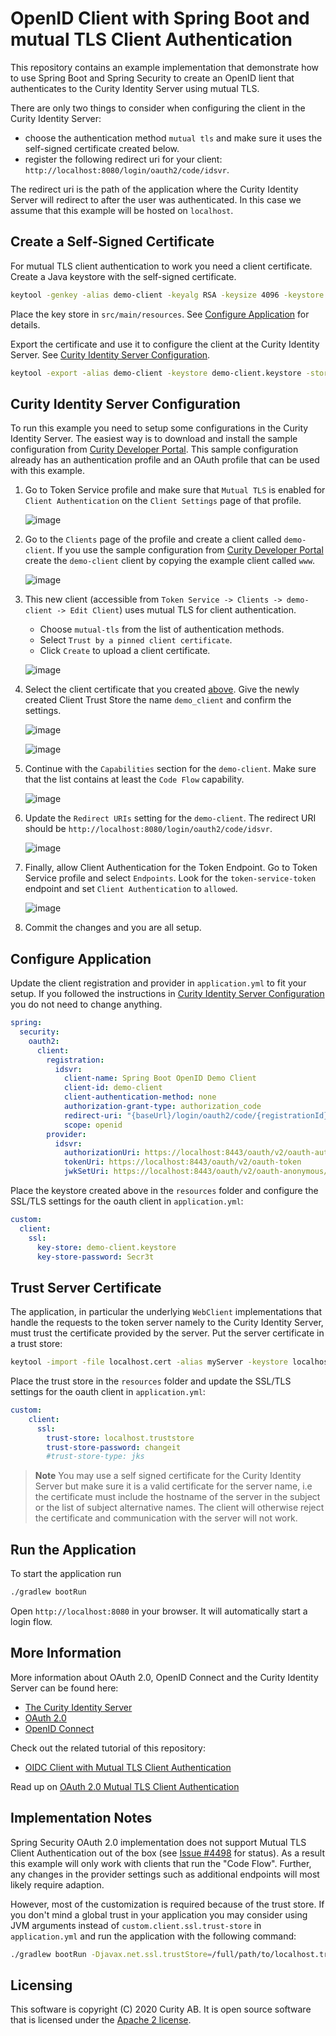 # OpenID Client with Spring Boot and mutual TLS Client Authentication
This repository contains an example implementation that demonstrate how to use Spring Boot and Spring Security to create an OpenID lient that authenticates to the Curity Identity Server using mutual TLS.

There are only two things to consider when configuring the client in the Curity Identity Server:

* choose the authentication method `mutual tls` and make sure it uses the self-signed certificate created below. 
* register the following redirect uri for your client: `http://localhost:8080/login/oauth2/code/idsvr`. 

The redirect uri is the path of the application where the Curity Identity Server will redirect to after the user was authenticated. In this case we assume that this example will be hosted on `localhost`. 

## Create a Self-Signed Certificate
For mutual TLS client authentication to work you need a client certificate. Create a Java keystore with the self-signed certificate.

```bash
keytool -genkey -alias demo-client -keyalg RSA -keysize 4096 -keystore demo-client.keystore -storepass Secr3t -validity 10 -dname "CN=demo-client, OU=Example, O=Curity AB, C=SE"
```

Place the key store in `src/main/resources`. See [Configure Application](#configure-application) for details.

Export the certificate and use it to configure the client at the Curity Identity Server. See [Curity Identity Server Configuration](#curity-identity-server-configuration).

```bash
keytool -export -alias demo-client -keystore demo-client.keystore -storepass Secr3t -file demo-client.cer 
```

## Curity Identity Server Configuration
To run this example you need to setup some configurations in the Curity Identity Server. The easiest way is to download and install the sample configuration from [Curity Developer Portal](https://developer.curity.io/release/latest). This sample configuration already has an authentication profile and an OAuth profile that can be used with this example.

1. Go to Token Service profile and make sure that `Mutual TLS` is enabled for `Client Authentication` on the `Client Settings` page of that profile.

   ![image](./docs/images/profile-enable-mtls.png)
 
1. Go to the `Clients` page of the profile and create a client called `demo-client`. If you use the sample configuration from [Curity Developer Portal](https://developer.curity.io/release/latest) create the `demo-client` client by copying the example client called `www`.
   
   ![image](./docs/images/duplicate-client.png)
   
1. This new client (accessible from `Token Service -> Clients -> demo-client -> Edit Client`) uses mutual TLS for client authentication. 
   * Choose `mutual-tls` from the list of authentication methods.
   * Select `Trust by a pinned client certificate`.
   * Click `Create` to upload a client certificate.

   ![image](./docs/images/client-authentication-method.png) 

1. Select the client certificate that you created [above](#create-a-self-signed-certificate). Give the newly created Client Trust Store the name `demo_client` and confirm the settings.
   
   ![image](./docs/images/new-client-trust-store.png) 
   
   ![image](./docs/images/client-authentication-method-cert.png) 
   
1. Continue with the `Capabilities` section for the `demo-client`. Make sure that the list contains at least the `Code Flow` capability.
   
   ![image](./docs/images/client-capabilities.png)
   
1. Update the `Redirect URIs` setting for the `demo-client`. The redirect URI should be `http://localhost:8080/login/oauth2/code/idsvr`.
   
   ![image](./docs/images/client-redirect-uri.png)
   
1. Finally, allow Client Authentication for the Token Endpoint. Go to Token Service profile and select `Endpoints`. Look for the `token-service-token` endpoint and set `Client Authentication` to `allowed`.
 
   ![image](./docs/images/endpoints-client-auth.png)
          
1. Commit the changes and you are all setup.
   

## Configure Application
Update the client registration and provider in `application.yml` to fit your setup. If you followed the instructions in [Curity Identity Server Configuration](#curity-identity-server-configuration) you do not need to change anything.

```yaml
spring:
  security:
    oauth2:
      client:
        registration:
          idsvr:
            client-name: Spring Boot OpenID Demo Client
            client-id: demo-client
            client-authentication-method: none
            authorization-grant-type: authorization_code
            redirect-uri: "{baseUrl}/login/oauth2/code/{registrationId}"
            scope: openid
        provider:
          idsvr:
            authorizationUri: https://localhost:8443/oauth/v2/oauth-authorize
            tokenUri: https://localhost:8443/oauth/v2/oauth-token
            jwkSetUri: https://localhost:8443/oauth/v2/oauth-anonymous/jwks
```

Place the keystore created above in the `resources` folder and configure the SSL/TLS settings for the oauth client in `application.yml`:

```yaml
custom:
  client:
    ssl:
      key-store: demo-client.keystore
      key-store-password: Secr3t
```

## Trust Server Certificate
The application, in particular the underlying `WebClient` implementations that handle the requests to the token server namely to the Curity Identity Server, must trust the certificate provided by the server. Put the server certificate in a trust store:

```bash
keytool -import -file localhost.cert -alias myServer -keystore localhost.truststore
```

Place the trust store in the `resources` folder and update the SSL/TLS settings for the oauth client in `application.yml`:

```yaml
custom:
    client:
      ssl: 
        trust-store: localhost.truststore
        trust-store-password: changeit
        #trust-store-type: jks
```

> **Note** You may use a self signed certificate for the Curity Identity Server but make sure it is a valid certificate for the server name, i.e the certificate must include the hostname of the server in the subject or the list of subject alternative names. The client will otherwise reject the certificate and communication with the server will not work.

## Run the Application
To start the application run 

```bash
./gradlew bootRun
```

Open `http://localhost:8080` in your browser. It will automatically start a login flow.

## More Information
More information about OAuth 2.0, OpenID Connect and the Curity Identity Server can be found here:

* [The Curity Identity Server](https://curity.io)
* [OAuth 2.0](https://curity.io/resources/oauth/)
* [OpenID Connect](https://curity.io/resources/openid-connect/)

Check out the related tutorial of this repository:
* [OIDC Client with Mutual TLS Client Authentication](https://curity.io/resources/tutorials/howtos/writing-clients/oidc-spring-boot-mtls-auth/)

Read up on [OAuth 2.0 Mutual TLS Client Authentication](https://curity.io/resources/architect/oauth/oauth-client-authentication-mutual-tls/)

## Implementation Notes
Spring Security OAuth 2.0 implementation does not support Mutual TLS Client Authentication out of the box (see [Issue #4498](https://github.com/spring-projects/spring-security/issues/4498) for status). As a result this example will only work with clients that run the "Code Flow". Further, any changes in the provider settings such as additional endpoints will most likely require adaption. 

However, most of the customization is required because of the trust store. If you don't mind a global trust in your application you may consider using JVM arguments instead of `custom.client.ssl.trust-store` in `application.yml` and run the application with the following command:

```bash
./gradlew bootRun -Djavax.net.ssl.trustStore=/full/path/to/localhost.truststore -Djavax.net.ssl.trustStorePassword=changeit
```

## Licensing

This software is copyright (C) 2020 Curity AB. It is open source software that is licensed under the [Apache 2 license](LICENSE).